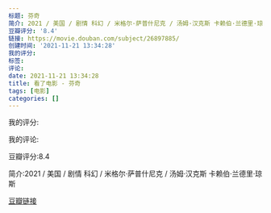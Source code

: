 ```yaml
---
标题: 芬奇
简介: 2021 / 美国 / 剧情 科幻 / 米格尔·萨普什尼克 / 汤姆·汉克斯 卡赖伯·兰德里·琼斯
豆瓣评分: '8.4'
链接: https://movie.douban.com/subject/26897885/
创建时间: '2021-11-21 13:34:28'
我的评分:
标签:
评论:
date: 2021-11-21 13:34:28
title: 看了电影 - 芬奇
tags: [电影]
categories: []
---
```


我的评分:

我的评论:

豆瓣评分:8.4

简介:2021 / 美国 / 剧情 科幻 / 米格尔·萨普什尼克 / 汤姆·汉克斯 卡赖伯·兰德里·琼斯

[豆瓣链接](https://movie.douban.com/subject/26897885/)

